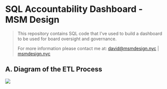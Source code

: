 # SQL Accountability Dashboard - MSM Design

>  This repository contains SQL code that I've used to build a dashboard to be used for board oversight and governance.
>
>  For more information please contact me at: david@msmdesign.nyc | [msmdesign.nyc](https://msmdesign.nyc/)



## A. Diagram of the ETL Process

![](https://github.com/davidwhitemsm/images-for-readme-documentation/blob/main/CREATE%20%60harlemlinksy2122.datasources.datasource%60_Page_2.png)
